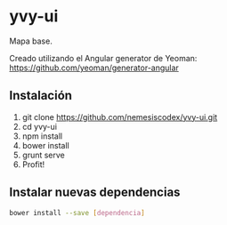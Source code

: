 # yvy-ui

Mapa base.

Creado utilizando el Angular generator de Yeoman: https://github.com/yeoman/generator-angular

## Instalación

  1. git clone https://github.com/nemesiscodex/yvy-ui.git
  2. cd yvy-ui
  3. npm install
  4. bower install
  5. grunt serve
  6. Profit!

## Instalar nuevas dependencias

```bash
bower install --save [dependencia]
```
